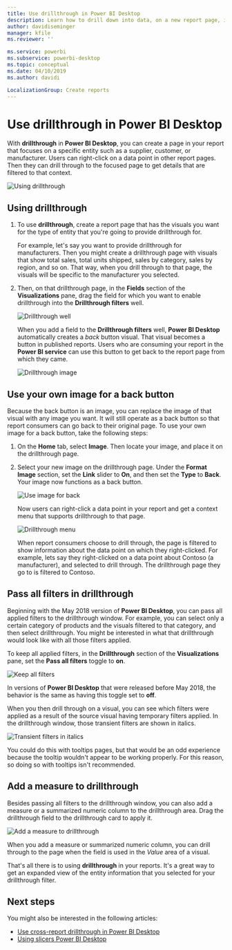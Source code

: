 ```yaml
---
title: Use drillthrough in Power BI Desktop
description: Learn how to drill down into data, on a new report page, in Power BI Desktop
author: davidiseminger
manager: kfile
ms.reviewer: ''

ms.service: powerbi
ms.subservice: powerbi-desktop
ms.topic: conceptual
ms.date: 04/10/2019
ms.author: davidi

LocalizationGroup: Create reports
---
```

# Use drillthrough in Power BI Desktop
With **drillthrough** in **Power BI Desktop**, you can create a page in your report that focuses on a specific entity such as a supplier, customer, or manufacturer. Users can right-click on a data point in other report pages. Then they can drill through to the focused page to get details that are filtered to that context.

![Using drillthrough](media/desktop-drillthrough/drillthrough_01.png)

## Using drillthrough
1. To use **drillthrough**, create a report page that has the visuals you want for the type of entity that you're going to provide drillthrough for. 

    For example, let's say you want to provide drillthrough for manufacturers. Then you might create a drillthrough page with visuals that show total sales, total units shipped, sales by category, sales by region, and so on. That way, when you drill through to that page, the visuals will be specific to the manufacturer you selected.

2. Then, on that drillthrough page, in the **Fields** section of the **Visualizations** pane, drag the field for which you want to enable drillthrough into the **Drillthrough filters** well.

    ![Drillthrough well](media/desktop-drillthrough/drillthrough_02.png)

    When you add a field to the **Drillthrough filters** well, **Power BI Desktop** automatically creates a *back* button visual. That visual becomes a button in published reports. Users who are consuming your report in the **Power BI service** can use this button to get back to the report page from which they came.

    ![Drillthrough image](media/desktop-drillthrough/drillthrough_03.png)

## Use your own image for a back button    
 Because the back button is an image, you can replace the image of that visual with any image you want. It will still operate as a back button so that report consumers can go back to their original page. To use your own image for a back button, take the following steps:

1. On the **Home** tab, select **Image**. Then locate your image, and place it on the drillthrough page.

2. Select your new image on the drillthrough page. Under the **Format Image** section, set the **Link** slider to **On**, and  then set the **Type** to **Back**. Your image now functions as a back button.

    ![Use image for back](media/desktop-drillthrough/drillthrough_05.png)

    
     Now users can right-click a data point in your report and get a context menu that supports drillthrough to that page. 

    ![Drillthrough menu](media/desktop-drillthrough/drillthrough_04.png)

    When report consumers choose to drill through, the page is filtered to show information about the data point on which they right-clicked. For example, lets say they right-clicked on a data point about Contoso (a manufacturer), and selected to drill through. The drillthrough page they go to is filtered to Contoso.

## Pass all filters in drillthrough

Beginning with the May 2018 version of **Power BI Desktop**, you can pass all applied filters to the drillthrough window. For example, you can select only a certain category of products and the visuals filtered to that category, and then select drillthrough. You might be interested in what that drillthrough would look like with all those filters applied.

To keep all applied filters, in the **Drillthrough** section of the **Visualizations** pane, set the **Pass all filters** toggle to **on**. 

![Keep all filters](media/desktop-drillthrough/drillthrough_06.png)

In versions of **Power BI Desktop** that were released before May 2018, the behavior is the same as having this toggle set to **off**.

When you then drill through on a visual, you can see which filters were applied as a result of the source visual having temporary filters applied. In the drillthrough window, those transient filters are shown in italics. 

![Transient filters in italics](media/desktop-drillthrough/drillthrough_07.png)

You could do this with tooltips pages, but that would be an odd experience because the tooltip wouldn't appear to be working properly. For this reason, so doing so with tooltips isn't recommended.

## Add a measure to drillthrough

Besides passing all filters to the drillthrough window, you can also add a measure or a summarized numeric column to the drillthrough area. Drag the drillthrough field to the drillthrough card to apply it. 

![Add a measure to drillthrough](media/desktop-drillthrough/drillthrough_08.png)

When you add a measure or summarized numeric column, you can drill through to the page when the field is used in the *Value* area of a visual.

That's all there is to using **drillthrough** in your reports. It's a great way to get an expanded view of the entity information that you selected for your drillthrough filter.

## Next steps

You might also be interested in the following articles:

* [Use cross-report drillthrough in Power BI Desktop](desktop-cross-report-drill-through.md)
* [Using slicers Power BI Desktop](visuals/power-bi-visualization-slicers.md)

